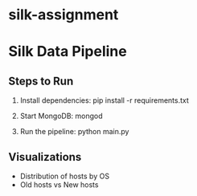# silk-assignment

# Silk Data Pipeline

## Steps to Run

1. Install dependencies:
pip install -r requirements.txt


2. Start MongoDB:
mongod


3. Run the pipeline:
python main.py

## Visualizations
- Distribution of hosts by OS
- Old hosts vs New hosts
